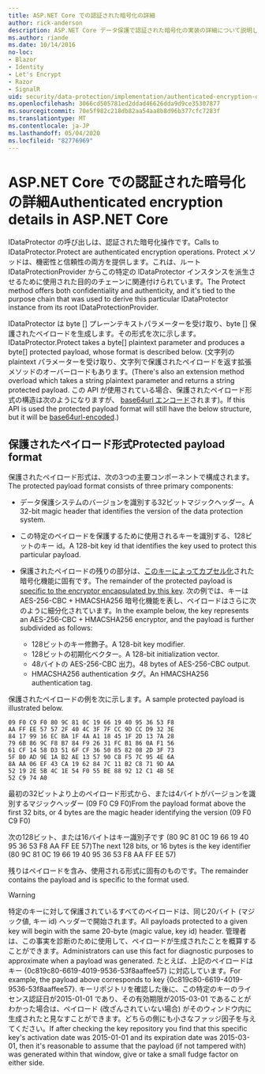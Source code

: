 ```yaml
---
title: ASP.NET Core での認証された暗号化の詳細
author: rick-anderson
description: ASP.NET Core データ保護で認証された暗号化の実装の詳細について説明します。
ms.author: riande
ms.date: 10/14/2016
no-loc:
- Blazor
- Identity
- Let's Encrypt
- Razor
- SignalR
uid: security/data-protection/implementation/authenticated-encryption-details
ms.openlocfilehash: 3066cd505781ed2ddad46626dda9d9ce35307877
ms.sourcegitcommit: 70e5f982c218db82aa54aa8b8d96b377cfc7283f
ms.translationtype: MT
ms.contentlocale: ja-JP
ms.lasthandoff: 05/04/2020
ms.locfileid: "82776969"
---
```

# <a name="authenticated-encryption-details-in-aspnet-core"></a><span data-ttu-id="c260c-103">ASP.NET Core での認証された暗号化の詳細</span><span class="sxs-lookup"><span data-stu-id="c260c-103">Authenticated encryption details in ASP.NET Core</span></span>

<a name="data-protection-implementation-authenticated-encryption-details"></a>

<span data-ttu-id="c260c-104">IDataProtector の呼び出しは、認証された暗号化操作です。</span><span class="sxs-lookup"><span data-stu-id="c260c-104">Calls to IDataProtector.Protect are authenticated encryption operations.</span></span> <span data-ttu-id="c260c-105">Protect メソッドは、機密性と信頼性の両方を提供します。これは、ルート IDataProtectionProvider からこの特定の IDataProtector インスタンスを派生させるために使用された目的のチェーンに関連付けられています。</span><span class="sxs-lookup"><span data-stu-id="c260c-105">The Protect method offers both confidentiality and authenticity, and it's tied to the purpose chain that was used to derive this particular IDataProtector instance from its root IDataProtectionProvider.</span></span>

<span data-ttu-id="c260c-106">IDataProtector は byte [] プレーンテキストパラメーターを受け取り、byte [] 保護されたペイロードを生成します。その形式を次に示します。</span><span class="sxs-lookup"><span data-stu-id="c260c-106">IDataProtector.Protect takes a byte[] plaintext parameter and produces a byte[] protected payload, whose format is described below.</span></span> <span data-ttu-id="c260c-107">(文字列の plaintext パラメーターを受け取り、文字列で保護されたペイロードを返す拡張メソッドのオーバーロードもあります。</span><span class="sxs-lookup"><span data-stu-id="c260c-107">(There's also an extension method overload which takes a string plaintext parameter and returns a string protected payload.</span></span> <span data-ttu-id="c260c-108">この API が使用されている場合、保護されたペイロード形式の構造は次のようになりますが、 [base64url エンコード](https://tools.ietf.org/html/rfc4648#section-5)されます)。</span><span class="sxs-lookup"><span data-stu-id="c260c-108">If this API is used the protected payload format will still have the below structure, but it will be [base64url-encoded](https://tools.ietf.org/html/rfc4648#section-5).)</span></span>

## <a name="protected-payload-format"></a><span data-ttu-id="c260c-109">保護されたペイロード形式</span><span class="sxs-lookup"><span data-stu-id="c260c-109">Protected payload format</span></span>

<span data-ttu-id="c260c-110">保護されたペイロード形式は、次の3つの主要コンポーネントで構成されます。</span><span class="sxs-lookup"><span data-stu-id="c260c-110">The protected payload format consists of three primary components:</span></span>

* <span data-ttu-id="c260c-111">データ保護システムのバージョンを識別する32ビットマジックヘッダー。</span><span class="sxs-lookup"><span data-stu-id="c260c-111">A 32-bit magic header that identifies the version of the data protection system.</span></span>

* <span data-ttu-id="c260c-112">この特定のペイロードを保護するために使用されるキーを識別する、128ビットのキー id。</span><span class="sxs-lookup"><span data-stu-id="c260c-112">A 128-bit key id that identifies the key used to protect this particular payload.</span></span>

* <span data-ttu-id="c260c-113">保護されたペイロードの残りの部分は、[このキーによってカプセル化](xref:security/data-protection/implementation/subkeyderivation#data-protection-implementation-subkey-derivation)された暗号化機能に固有です。</span><span class="sxs-lookup"><span data-stu-id="c260c-113">The remainder of the protected payload is [specific to the encryptor encapsulated by this key](xref:security/data-protection/implementation/subkeyderivation#data-protection-implementation-subkey-derivation).</span></span> <span data-ttu-id="c260c-114">次の例では、キーは AES-256-CBC + HMACSHA256 暗号化機能を表し、ペイロードはさらに次のように細分化されています。</span><span class="sxs-lookup"><span data-stu-id="c260c-114">In the example below, the key represents an AES-256-CBC + HMACSHA256 encryptor, and the payload is further subdivided as follows:</span></span>
  * <span data-ttu-id="c260c-115">128ビットのキー修飾子。</span><span class="sxs-lookup"><span data-stu-id="c260c-115">A 128-bit key modifier.</span></span>
  * <span data-ttu-id="c260c-116">128ビットの初期化ベクター。</span><span class="sxs-lookup"><span data-stu-id="c260c-116">A 128-bit initialization vector.</span></span>
  * <span data-ttu-id="c260c-117">48バイトの AES-256-CBC 出力。</span><span class="sxs-lookup"><span data-stu-id="c260c-117">48 bytes of AES-256-CBC output.</span></span>
  * <span data-ttu-id="c260c-118">HMACSHA256 authentication タグ。</span><span class="sxs-lookup"><span data-stu-id="c260c-118">An HMACSHA256 authentication tag.</span></span>

<span data-ttu-id="c260c-119">保護されたペイロードの例を次に示します。</span><span class="sxs-lookup"><span data-stu-id="c260c-119">A sample protected payload is illustrated below.</span></span>

```
09 F0 C9 F0 80 9C 81 0C 19 66 19 40 95 36 53 F8
AA FF EE 57 57 2F 40 4C 3F 7F CC 9D CC D9 32 3E
84 17 99 16 EC BA 1F 4A A1 18 45 1F 2D 13 7A 28
79 6B 86 9C F8 B7 84 F9 26 31 FC B1 86 0A F1 56
61 CF 14 58 D3 51 6F CF 36 50 85 82 08 2D 3F 73
5F B0 AD 9E 1A B2 AE 13 57 90 C8 F5 7C 95 4E 6A
8A AA 06 EF 43 CA 19 62 84 7C 11 B2 C8 71 9D AA
52 19 2E 5B 4C 1E 54 F0 55 BE 88 92 12 C1 4B 5E
52 C9 74 A0
```

<span data-ttu-id="c260c-120">最初の32ビットより上のペイロード形式から、または4バイトがバージョンを識別するマジックヘッダー (09 F0 C9 F0)</span><span class="sxs-lookup"><span data-stu-id="c260c-120">From the payload format above the first 32 bits, or 4 bytes are the magic header identifying the version (09 F0 C9 F0)</span></span>

<span data-ttu-id="c260c-121">次の128ビット、または16バイトはキー識別子です (80 9C 81 0C 19 66 19 40 95 36 53 F8 AA FF EE 57)</span><span class="sxs-lookup"><span data-stu-id="c260c-121">The next 128 bits, or 16 bytes is the key identifier (80 9C 81 0C 19 66 19 40 95 36 53 F8 AA FF EE 57)</span></span>

<span data-ttu-id="c260c-122">残りはペイロードを含み、使用される形式に固有のものです。</span><span class="sxs-lookup"><span data-stu-id="c260c-122">The remainder contains the payload and is specific to the format used.</span></span>

> [!WARNING]
> <span data-ttu-id="c260c-123">特定のキーに対して保護されているすべてのペイロードは、同じ20バイト (マジック値, キー id) ヘッダーで開始されます。</span><span class="sxs-lookup"><span data-stu-id="c260c-123">All payloads protected to a given key will begin with the same 20-byte (magic value, key id) header.</span></span> <span data-ttu-id="c260c-124">管理者は、この事実を診断のために使用して、ペイロードが生成されたことを概算することができます。</span><span class="sxs-lookup"><span data-stu-id="c260c-124">Administrators can use this fact for diagnostic purposes to approximate when a payload was generated.</span></span> <span data-ttu-id="c260c-125">たとえば、上記のペイロードはキー {0c819c80-6619-4019-9536-53f8aaffee57} に対応しています。</span><span class="sxs-lookup"><span data-stu-id="c260c-125">For example, the payload above corresponds to key {0c819c80-6619-4019-9536-53f8aaffee57}.</span></span> <span data-ttu-id="c260c-126">キーリポジトリを確認した後に、この特定のキーのライセンス認証日が2015-01-01 であり、その有効期限が2015-03-01 であることがわかった場合は、ペイロード (改ざんされていない場合) がそのウィンドウ内に生成されたと見なすことができます。どちらの側にも小さなファッジ因子を与えてください。</span><span class="sxs-lookup"><span data-stu-id="c260c-126">If after checking the key repository you find that this specific key's activation date was 2015-01-01 and its expiration date was 2015-03-01, then it's reasonable to assume that the payload (if not tampered with) was generated within that window, give or take a small fudge factor on either side.</span></span>
